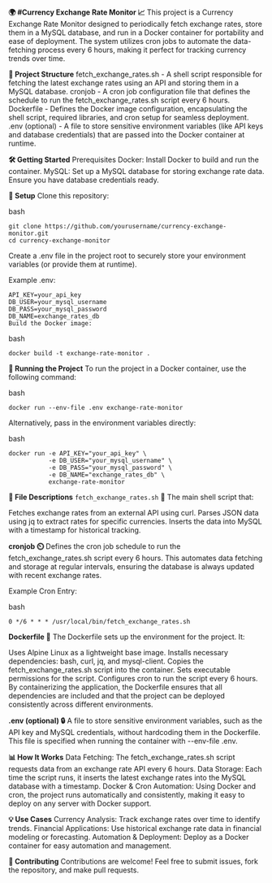 **🌍 #Currency Exchange Rate Monitor 📈**
This project is a Currency Exchange Rate Monitor designed to periodically fetch exchange rates, store them in a MySQL database, and run in a Docker container for portability and ease of deployment. The system utilizes cron jobs to automate the data-fetching process every 6 hours, making it perfect for tracking currency trends over time.

**📁 Project Structure**
fetch_exchange_rates.sh - A shell script responsible for fetching the latest exchange rates using an API and storing them in a MySQL database.
cronjob - A cron job configuration file that defines the schedule to run the fetch_exchange_rates.sh script every 6 hours.
Dockerfile - Defines the Docker image configuration, encapsulating the shell script, required libraries, and cron setup for seamless deployment.
.env (optional) - A file to store sensitive environment variables (like API keys and database credentials) that are passed into the Docker container at runtime.

**🛠️ Getting Started**
Prerequisites
Docker: Install Docker to build and run the container.
MySQL: Set up a MySQL database for storing exchange rate data. Ensure you have database credentials ready.

**🧾 Setup**
Clone this repository:

bash
```
git clone https://github.com/yourusername/currency-exchange-monitor.git
cd currency-exchange-monitor
```

Create a .env file in the project root to securely store your environment variables (or provide them at runtime).

Example .env:
```
API_KEY=your_api_key
DB_USER=your_mysql_username
DB_PASS=your_mysql_password
DB_NAME=exchange_rates_db
Build the Docker image:
```

bash
```
docker build -t exchange-rate-monitor .
```

**🚀 Running the Project**
To run the project in a Docker container, use the following command:

bash
```
docker run --env-file .env exchange-rate-monitor
```
Alternatively, pass in the environment variables directly:

bash
```
docker run -e API_KEY="your_api_key" \
           -e DB_USER="your_mysql_username" \
           -e DB_PASS="your_mysql_password" \
           -e DB_NAME="exchange_rates_db" \
           exchange-rate-monitor
```

**📝 File Descriptions**
`fetch_exchange_rates.sh` 📜
The main shell script that:

Fetches exchange rates from an external API using curl.
Parses JSON data using jq to extract rates for specific currencies.
Inserts the data into MySQL with a timestamp for historical tracking.

**cronjob ⏲️**
Defines the cron job schedule to run the fetch_exchange_rates.sh script every 6 hours. This automates data fetching and storage at regular intervals, ensuring the database is always updated with recent exchange rates.

Example Cron Entry:

bash
```
0 */6 * * * /usr/local/bin/fetch_exchange_rates.sh
```

**Dockerfile 🐳**
The Dockerfile sets up the environment for the project. It:

Uses Alpine Linux as a lightweight base image.
Installs necessary dependencies: bash, curl, jq, and mysql-client.
Copies the fetch_exchange_rates.sh script into the container.
Sets executable permissions for the script.
Configures cron to run the script every 6 hours.
By containerizing the application, the Dockerfile ensures that all dependencies are included and that the project can be deployed consistently across different environments.

**.env (optional) 🔒**
A file to store sensitive environment variables, such as the API key and MySQL credentials, without hardcoding them in the Dockerfile. This file is specified when running the container with --env-file .env.

**📊 How It Works**
Data Fetching: The fetch_exchange_rates.sh script requests data from an exchange rate API every 6 hours.
Data Storage: Each time the script runs, it inserts the latest exchange rates into the MySQL database with a timestamp.
Docker & Cron Automation: Using Docker and cron, the project runs automatically and consistently, making it easy to deploy on any server with Docker support.

**💡 Use Cases**
Currency Analysis: Track exchange rates over time to identify trends.
Financial Applications: Use historical exchange rate data in financial modeling or forecasting.
Automation & Deployment: Deploy as a Docker container for easy automation and management.

**🤝 Contributing**
Contributions are welcome! Feel free to submit issues, fork the repository, and make pull requests.
